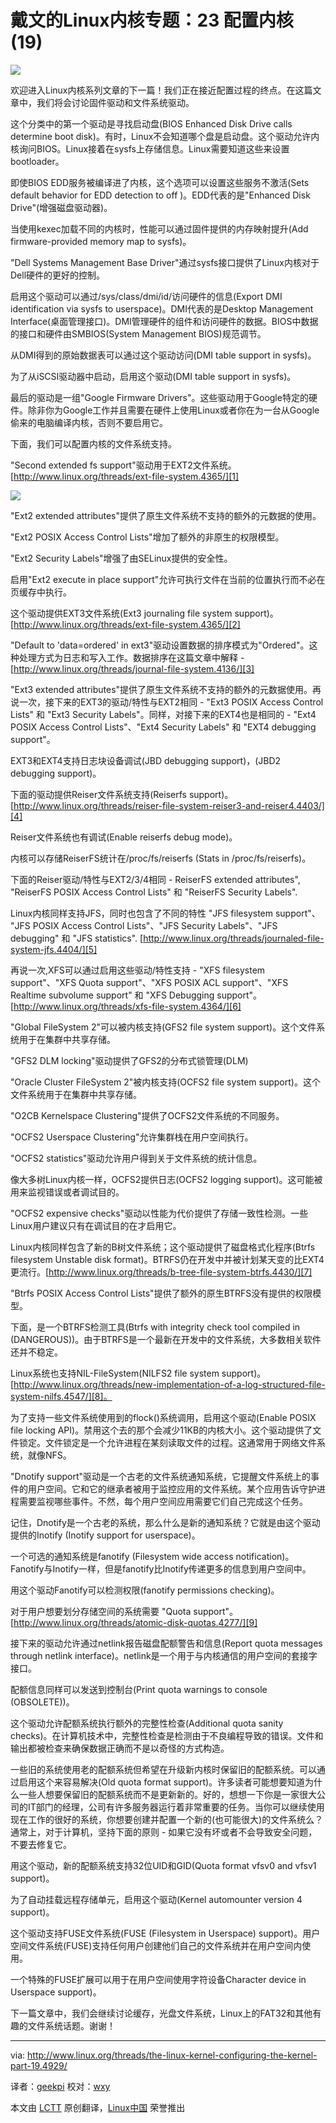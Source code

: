 戴文的Linux内核专题：23 配置内核 (19)
================================================================================
![](http://www.linux.org/attachments/slide-jpg.626/.jpg)

欢迎进入Linux内核系列文章的下一篇！我们正在接近配置过程的终点。在这篇文章中，我们将会讨论固件驱动和文件系统驱动。

这个分类中的第一个驱动是寻找启动盘(BIOS Enhanced Disk Drive calls determine boot disk)。有时，Linux不会知道哪个盘是启动盘。这个驱动允许内核询问BIOS。Linux接着在sysfs上存储信息。Linux需要知道这些来设置bootloader。

即使BIOS EDD服务被编译进了内核，这个选项可以设置这些服务不激活(Sets default behavior for EDD detection to off )。EDD代表的是"Enhanced Disk Drive"(增强磁盘驱动器)。

当使用kexec加载不同的内核时，性能可以通过固件提供的内存映射提升(Add firmware-provided memory map to sysfs)。

"Dell Systems Management Base Driver"通过sysfs接口提供了Linux内核对于Dell硬件的更好的控制。

启用这个驱动可以通过/sys/class/dmi/id/访问硬件的信息(Export DMI identification via sysfs to userspace)。DMI代表的是Desktop Management Interface(桌面管理接口)。DMI管理硬件的组件和访问硬件的数据。BIOS中数据的接口和硬件由SMBIOS(System Management BIOS)规范调节。

从DMI得到的原始数据表可以通过这个驱动访问(DMI table support in sysfs)。

为了从iSCSI驱动器中启动，启用这个驱动(DMI table support in sysfs)。

最后的驱动是一组"Google Firmware Drivers"。这些驱动用于Google特定的硬件。除非你为Google工作并且需要在硬件上使用Linux或者你在为一台从Google偷来的电脑编译内核，否则不要启用它。

下面，我们可以配置内核的文件系统支持。

"Second extended fs support"驱动用于EXT2文件系统。[http://www.linux.org/threads/ext-file-system.4365/][1]

![](http://www.linux.org/attachments/kernel_19-png.627/)

"Ext2 extended attributes"提供了原生文件系统不支持的额外的元数据的使用。

"Ext2 POSIX Access Control Lists"增加了额外的非原生的权限模型。

"Ext2 Security Labels"增强了由SELinux提供的安全性。

启用"Ext2 execute in place support"允许可执行文件在当前的位置执行而不必在页缓存中执行。

这个驱动提供EXT3文件系统(Ext3 journaling file system support)。 [http://www.linux.org/threads/ext-file-system.4365/][2]

"Default to 'data=ordered' in ext3"驱动设置数据的排序模式为"Ordered"。这种处理方式为日志和写入工作。数据排序在这篇文章中解释 - [http://www.linux.org/threads/journal-file-system.4136/][3]

"Ext3 extended attributes"提供了原生文件系统不支持的额外的元数据使用。再说一次，接下来的EXT3的驱动/特性与EXT2相同 - "Ext3 POSIX Access Control Lists" 和 "Ext3 Security Labels"。同样，对接下来的EXT4也是相同的 - "Ext4 POSIX Access Control Lists"、"Ext4 Security Labels" 和 "EXT4 debugging support"。

EXT3和EXT4支持日志块设备调试(JBD debugging support)，(JBD2 debugging support)。

下面的驱动提供Reiser文件系统支持(Reiserfs support)。 [http://www.linux.org/threads/reiser-file-system-reiser3-and-reiser4.4403/][4]

Reiser文件系统也有调试(Enable reiserfs debug mode)。

内核可以存储ReiserFS统计在/proc/fs/reiserfs (Stats in /proc/fs/reiserfs)。

下面的Reiser驱动/特性与EXT2/3/4相同 - ReiserFS extended attributes", "ReiserFS POSIX Access Control Lists" 和 "ReiserFS Security Labels".

Linux内核同样支持JFS，同时也包含了不同的特性 "JFS filesystem support"、 "JFS POSIX Access Control Lists"、"JFS Security Labels"、"JFS debugging" 和 "JFS statistics". [http://www.linux.org/threads/journaled-file-system-jfs.4404/][5]

再说一次,XFS可以通过启用这些驱动/特性支持 - "XFS filesystem support"、"XFS Quota support"、"XFS POSIX ACL support"、"XFS Realtime subvolume support" 和 "XFS Debugging support"。 [http://www.linux.org/threads/xfs-file-system.4364/][6]

"Global FileSystem 2"可以被内核支持(GFS2 file system support)。这个文件系统用于在集群中共享存储。

"GFS2 DLM locking"驱动提供了GFS2的分布式锁管理(DLM)

"Oracle Cluster FileSystem 2"被内核支持(OCFS2 file system support)。这个文件系统用于在集群中共享存储。

"O2CB Kernelspace Clustering"提供了OCFS2文件系统的不同服务。

"OCFS2 Userspace Clustering"允许集群栈在用户空间执行。

"OCFS2 statistics"驱动允许用户得到关于文件系统的统计信息。

像大多树Linux内核一样，OCFS2提供日志(OCFS2 logging support)。这可能被用来监视错误或者调试目的。

"OCFS2 expensive checks"驱动以性能为代价提供了存储一致性检测。一些Linux用户建议只有在调试目的在才启用它。

Linux内核同样包含了新的B树文件系统；这个驱动提供了磁盘格式化程序(Btrfs filesystem Unstable disk format)。BTRFS仍在开发中并被计划某天变的比EXT4更流行。[http://www.linux.org/threads/b-tree-file-system-btrfs.4430/][7]

"Btrfs POSIX Access Control Lists"提供了额外的原生BTRFS没有提供的权限模型。

下面，是一个BTRFS检测工具(Btrfs with integrity check tool compiled in (DANGEROUS))。由于BTRFS是一个最新在开发中的文件系统，大多数相关软件还并不稳定。

Linux系统也支持NIL-FileSystem(NILFS2 file system support)。[http://www.linux.org/threads/new-implementation-of-a-log-structured-file-system-nilfs.4547/][8]。

为了支持一些文件系统使用到的flock()系统调用，启用这个驱动(Enable POSIX file locking API)。禁用这个去的那个会减少11KB的内核大小。这个驱动提供了文件锁定。文件锁定是一个允许进程在某刻读取文件的过程。这通常用于网络文件系统，就像NFS。

"Dnotify support"驱动是一个古老的文件系统通知系统，它提醒文件系统上的事件的用户空间。它和它的继承者被用于监控应用的文件系统。某个应用告诉守护进程需要监视哪些事件。不然，每个用户空间应用需要它们自己完成这个任务。

记住，Dnotify是一个古老的系统，那么什么是新的通知系统？它就是由这个驱动提供的Inotify (Inotify support for userspace)。

一个可选的通知系统是fanotify (Filesystem wide access notification)。Fanotify与Inotify一样，但是fanotify比Inotify传递更多的信息到用户空间中。

用这个驱动Fanotify可以检测权限(fanotify permissions checking)。

对于用户想要划分存储空间的系统需要 "Quota support"。 [http://www.linux.org/threads/atomic-disk-quotas.4277/][9]

接下来的驱动允许通过netlink报告磁盘配额警告和信息(Report quota messages through netlink interface)。netlink是一个用于与内核通信的用户空间的套接字接口。

配额信息同样可以发送到控制台(Print quota warnings to console (OBSOLETE))。

这个驱动允许配额系统执行额外的完整性检查(Additional quota sanity checks)。在计算机技术中，完整性检查是检测由于不良编程导致的错误。文件和输出都被检查来确保数据正确而不是以奇怪的方式构造。

一些旧的系统使用老的配额系统但希望在升级新内核时保留旧的配额系统。可以通过启用这个来容易解决(Old quota format support)。许多读者可能想要知道为什么一些人想要保留旧的配额系统而不是更新新的。好的，想想一下你是一家很大公司的IT部门的经理，公司有许多服务器运行着非常重要的任务。当你可以继续使用现在工作的很好的系统，你想要创建并配置一个新的(也可能很大)的文件系统么？ 通常上，对于计算机，坚持下面的原则 - 如果它没有坏或者不会导致安全问题，不要去修复它。

用这个驱动，新的配额系统支持32位UID和GID(Quota format vfsv0 and vfsv1 support)。

为了自动挂载远程存储单元，启用这个驱动(Kernel automounter version 4 support)。

这个驱动支持FUSE文件系统(FUSE (Filesystem in Userspace) support)。用户空间文件系统(FUSE)支持任何用户创建他们自己的文件系统并在用户空间内使用。

一个特殊的FUSE扩展可以用于在用户空间使用字符设备Character device in Userspace support)。

下一篇文章中，我们会继续讨论缓存，光盘文件系统，Linux上的FAT32和其他有趣的文件系统话题。谢谢！

--------------------------------------------------------------------------------

via: http://www.linux.org/threads/the-linux-kernel-configuring-the-kernel-part-19.4929/

译者：[geekpi](https://github.com/geekpi) 校对：[wxy](https://github.com/wxy)

本文由 [LCTT](https://github.com/LCTT/TranslateProject) 原创翻译，[Linux中国](http://linux.cn/) 荣誉推出

[1]:http://www.linux.org/threads/ext-file-system.4365/
[2]:http://www.linux.org/threads/ext-file-system.4365/
[3]:http://www.linux.org/threads/journal-file-system.4136/
[4]:http://www.linux.org/threads/reiser-file-system-reiser3-and-reiser4.4403/
[5]:http://www.linux.org/threads/journaled-file-system-jfs.4404/
[6]:http://www.linux.org/threads/xfs-file-system.4364/
[7]:http://www.linux.org/threads/b-tree-file-system-btrfs.4430/
[8]:http://www.linux.org/threads/new-implementation-of-a-log-structured-file-system-nilfs.4547/
[9]:http://www.linux.org/threads/atomic-disk-quotas.4277/